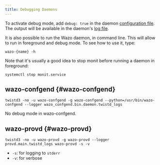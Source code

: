 ```yaml
---
title: Debugging Daemons
---
```


To activate debug mode, add `debug: true` in the daemon
[configuration file](/uc-doc/system/configuration_files). The output will be available in the
daemon's [log file](/uc-doc/system/log_files).

It is also possible to run the Wazo daemon, in command line. This will allow to run in foreground
and debug mode. To see how to use it, type:

```shell
wazo-{name} -h
```

Note that it's usually a good idea to stop monit before running a daemon in foreground:

```shell
systemctl stop monit.service
```

## wazo-confgend {#wazo-confgend}

```shell
twistd3 -no -u wazo-confgend -g wazo-confgend --python=/usr/bin/wazo-confgend --logger wazo_confgend.bin.daemon.twistd_logs
```

No debug mode in wazo-confgend.

## wazo-provd {#wazo-provd}

```shell
twistd3 -no -u wazo-provd -g wazo-provd --logger provd.main.twistd_logs wazo-provd -s -v
```

- `-s`: for logging to `stderr`
- `-v`: for verbose
